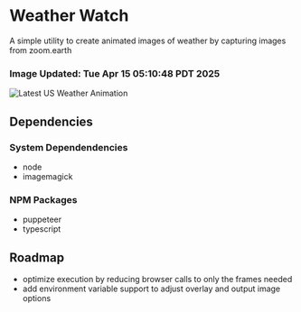 # Weather Watch

A simple utility to create animated images of weather by capturing images from zoom.earth

### Image Updated: Tue Apr 15 05:10:48 PDT 2025

![Latest US Weather Animation](animations/2025-04-15.webp)

## Dependencies
### System Dependendencies
* node
* imagemagick
### NPM Packages
* puppeteer
* typescript

## Roadmap
* optimize execution by reducing browser calls to only the frames needed
* add environment variable support to adjust overlay and output image options
